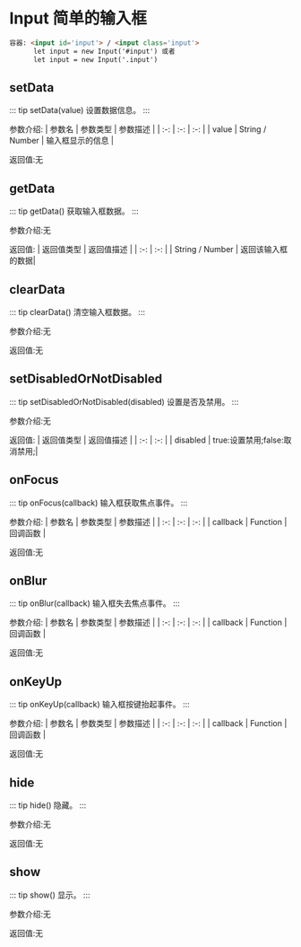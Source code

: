 # Input  简单的输入框
``` html
容器: <input id='input'> / <input class='input'>
      let input = new Input('#input') 或者
      let input = new Input('.input')
```

## setData
::: tip setData(value)
设置数据信息。
:::

参数介绍:
| 参数名 | 参数类型 | 参数描述 | 
| :-: | :-: | :-: | 
| value   |  String / Number | 输入框显示的信息 | 

返回值:无


## getData

::: tip getData()
获取输入框数据。
:::
 
参数介绍:无

返回值:
| 返回值类型 | 返回值描述 | 
| :-: | :-: | 
| String / Number | 返回该输入框的数据| 


## clearData

::: tip clearData()
清空输入框数据。
:::
 
参数介绍:无

返回值:无



## setDisabledOrNotDisabled

::: tip setDisabledOrNotDisabled(disabled)
设置是否及禁用。
:::
 
参数介绍:无

返回值:
| 返回值类型 | 返回值描述 | 
| :-: | :-: | 
| disabled | true:设置禁用;false:取消禁用;| 


## onFocus

::: tip onFocus(callback)
输入框获取焦点事件。
:::
 
参数介绍:
| 参数名 | 参数类型 | 参数描述 | 
| :-: | :-: | :-: | 
| callback |  Function | 回调函数 |

返回值:无


## onBlur

::: tip onBlur(callback)
输入框失去焦点事件。
:::
 
参数介绍:
| 参数名 | 参数类型 | 参数描述 | 
| :-: | :-: | :-: | 
| callback |  Function | 回调函数 |

返回值:无


## onKeyUp

::: tip onKeyUp(callback)
输入框按键抬起事件。
:::
 
参数介绍:
| 参数名 | 参数类型 | 参数描述 | 
| :-: | :-: | :-: | 
| callback |  Function | 回调函数 |

返回值:无



## hide

::: tip hide()
隐藏。
:::
 
参数介绍:无

返回值:无

## show

::: tip show()
显示。
:::
 
参数介绍:无

返回值:无